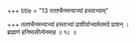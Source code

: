 +++
title = "13 ततश्चैनमन्याभ्यां हस्ताभ्याम्"

+++
ततश्चैनमन्याभ्यां हस्ताभ्यां प्राशीर्याभ्यामेतमग्रे प्राशन् ।  
ब्राह्मणं हनिष्यसीत्येनमाह ॥ १८ ॥